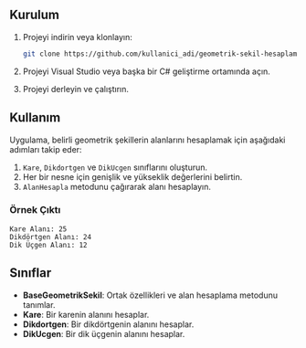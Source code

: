 ## Kurulum

1. Projeyi indirin veya klonlayın:
   ```bash
   git clone https://github.com/kullanici_adi/geometrik-sekil-hesaplama.git
   ```

2. Projeyi Visual Studio veya başka bir C# geliştirme ortamında açın.

3. Projeyi derleyin ve çalıştırın.

## Kullanım

Uygulama, belirli geometrik şekillerin alanlarını hesaplamak için aşağıdaki adımları takip eder:

1. `Kare`, `Dikdortgen` ve `DikUcgen` sınıflarını oluşturun.
2. Her bir nesne için genişlik ve yükseklik değerlerini belirtin.
3. `AlanHesapla` metodunu çağırarak alanı hesaplayın.

### Örnek Çıktı

```
Kare Alanı: 25
Dikdörtgen Alanı: 24
Dik Üçgen Alanı: 12
```

## Sınıflar

- **BaseGeometrikSekil**: Ortak özellikleri ve alan hesaplama metodunu tanımlar.
- **Kare**: Bir karenin alanını hesaplar.
- **Dikdortgen**: Bir dikdörtgenin alanını hesaplar.
- **DikUcgen**: Bir dik üçgenin alanını hesaplar.


